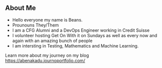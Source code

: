 ## About Me  






  

- Hello everyone my name is Beans. 
- Prounouns They/Them 
- I am a CFG Alumni and a DevOps Engineer working in Credit Suisse
- I volunteer hosting Get On With it on Sundays as well as every now and  again with an amazing bunch of people 
- I am intersting in Testing, Mathematics and Machine Learning.



Learn more about my journey on my blog https://abenakadu.journoportfolio.com/



